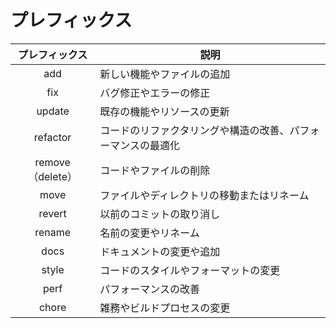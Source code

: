 # プレフィックス
|  プレフィックス  | 説明                                                         |
| :--------------: | ------------------------------------------------------------ |
|       add        | 新しい機能やファイルの追加                                   |
|       fix        | バグ修正やエラーの修正                                       |
|      update      | 既存の機能やリソースの更新                                   |
|     refactor     | コードのリファクタリングや構造の改善、パフォーマンスの最適化 |
| remove（delete） | コードやファイルの削除                                       |
|       move       | ファイルやディレクトリの移動またはリネーム                   |
|      revert      | 以前のコミットの取り消し                                     |
|      rename      | 名前の変更やリネーム                                         |
|       docs       | ドキュメントの変更や追加                                     |
|      style       | コードのスタイルやフォーマットの変更                         |
|       perf       | パフォーマンスの改善                                         |
|      chore       | 雑務やビルドプロセスの変更                                   |
